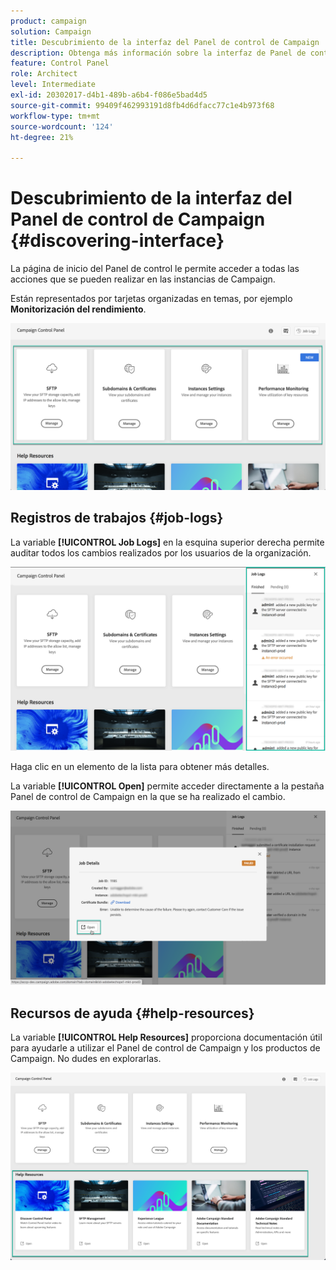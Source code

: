 ```yaml
---
product: campaign
solution: Campaign
title: Descubrimiento de la interfaz del Panel de control de Campaign
description: Obtenga más información sobre la interfaz de Panel de control de Campaign
feature: Control Panel
role: Architect
level: Intermediate
exl-id: 20302017-d4b1-489b-a6b4-f086e5bad4d5
source-git-commit: 99409f462993191d8fb4d6dfacc77c1e4b973f68
workflow-type: tm+mt
source-wordcount: '124'
ht-degree: 21%

---
```


# Descubrimiento de la interfaz del Panel de control de Campaign {#discovering-interface}

La página de inicio del Panel de control le permite acceder a todas las acciones que se pueden realizar en las instancias de Campaign.

Están representados por tarjetas organizadas en temas, por ejemplo **Monitorización del rendimiento**.

<!--With upcoming Campaign releases, more topics and cards will be made available.-->

![](assets/control_panel_interface.png)

## Registros de trabajos {#job-logs}

La variable **[!UICONTROL Job Logs]** en la esquina superior derecha permite auditar todos los cambios realizados por los usuarios de la organización.

![](assets/control_panel_interface2.png)

Haga clic en un elemento de la lista para obtener más detalles.

La variable **[!UICONTROL Open]** permite acceder directamente a la pestaña Panel de control de Campaign en la que se ha realizado el cambio.

![](assets/control_panel_logdetails.png)

## Recursos de ayuda {#help-resources}

La variable **[!UICONTROL Help Resources]** proporciona documentación útil para ayudarle a utilizar el Panel de control de Campaign y los productos de Campaign. No dudes en explorarlas.

![](assets/helpresources.png)
